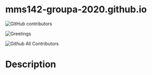 # mms142-groupa-2020.github.io

![GitHub contributors](https://img.shields.io/github/contributors/ianignacioa/mms142-groupa-2020.github.io?color=green)

![Greetings](https://github.com/ianignacioa/mms142-groupa-2020.github.io/workflows/Greetings/badge.svg?event=issues)

![Github All Contributors](https://img.shields.io/github/all-contributors/ianignacioa/https://github.com/ianignacioa/mms142-groupa-2020.github.io/graphs/contributors)


# Description

